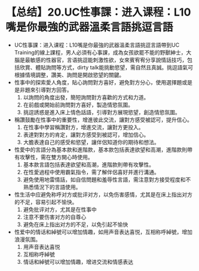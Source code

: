 # 【总结】20.UC性事課：进入课程：L10嘴是你最強的武器溫柔言語挑逗言語

-   UC性事課：进入课程：L10嘴是你最強的武器溫柔言語挑逗言語帶到UC Training的線上課程，男人必須有心事課，成為女孩欲罷不能的野獸紳士，大腦是最敏感的性器官，言语挑逗能刺激性欲，女來賓宥宥分享說情話技巧，包括欣賞、體貼詢問等方式，dirty talk能挑動慾望，需自然且真誠。挑逗語氣可根據情境調整，讚美、詢問是開啟慾望的關鍵。
-   性事中的探索愛人角度，貼心詢問對方喜好，避免對方分心，使用選擇題或是是非題來引導對方回答。
    1.  以詢問的角度出發，簡短詢問對方喜歡的方式和力道。
    2.  在前戲或開始前詢問對方喜好，製造情慾氛圍。
    3.  挑逗誘惑是進入床上情色話語，引導對方展現慾望，創造情慾氛圍。
-   稱讚鼓勵在性事中的重要性，增進彼此交流，讓對方感受被認可，提升信心。
    1.  在性事中學習稱讚對方，增進交流，讓對方更投入。
    2.  表達對對方的肯定，讓對方感受到被認可，增加信心。
    3.  大膽表達自己的感受和慾望，讓伴侶知道你的期待和想法。
-   性愛中的言語分為基本款和進階款，基本款包括表達欲望和高潮，進階款則帶有攻擊性，需在雙方開心時使用。
    1.  基本款言語包括表達欲望和高潮，進階款則帶有攻擊性。
    2.  在性愛過程中使用霸氣指令，需了解伴侶喜好并進行溝通。
    3.  避免使用地雷情話，如自信問題和羞辱性言語，需注意對方接受程度和不熟悉情況下的言語使用。
-   性生活中应避免称呼对方或批评对方，以免伤害感情，尤其是在床上指出对方的不足，容易引起不愉快。
    1.  避免批评对方，尤其是在性事中
    2.  注意不要伤害对方的自尊心
    3.  避免在床上指出对方的不足，以免引起不愉快
-   性爱中的情话和綽號可以增加情趣，如用声音表达喜悦，互相称呼綽號，增加浪漫氛围。
    1.  用声音表达喜悦
    2.  互相称呼綽號
    3.  情话和綽號可以增加情趣，增进交流和情感表达